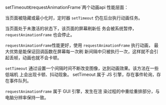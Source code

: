 setTimeout`和`requestAnimationFrame`两个动画api 性能层面： 

当页面被隐藏或最小化时，定时器 `setTimeout` 仍在后台执行动画任务。 

当页面处于未激活的状态下，该页面的屏幕刷新任 务会被系统暂停，`requestAnimationFrame` 也会停止。  



`requestAnimationFrame`性能更好，使用 `requestAnimationFrame` 执行动画， 最大优势是能保证回调函数在屏幕每一次刷 新间隔中只被执行一次，这样就不会引起丢帧，动画也就不会卡顿。 

`setTimeout` 通过设置一个间隔时间不断改变图像，达到动画效果。该方法在一些低端机 上会出现卡顿、抖动现象。 setTimeout 属于 JS 引擎，存在事件轮询，存在事件队列。 

`requestAnimationFrame` 属于 GUI 引擎，发生在渲 染过程的中重绘重排部分，与电脑分辨率保持一致。
